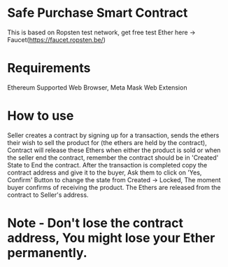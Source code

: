 # Safe Purchase Smart Contract

This is based on Ropsten test network, get free test Ether here -> Faucet(https://faucet.ropsten.be/)

# Requirements
 Ethereum Supported Web Browser, Meta Mask Web Extension
  
# How to use
  Seller creates a contract by signing up for a transaction, sends the ethers their wish to sell the product for (the ethers are held by the contract), Contract will release these Ethers when either the product is sold or when the seller end the contract, remember the contract should be in 'Created' State to End the contract. After the transaction is completed copy the contract address and give it to the buyer, Ask them to click on 'Yes, Confirm' Button to change the state from Created -> Locked, The moment buyer confirms of receiving the product. The Ethers are released from the contract to Seller's address. 
  
 # Note - Don't lose the contract address, You might lose your Ether permanently.

